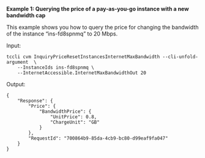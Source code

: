 **Example 1: Querying the price of a pay-as-you-go instance with a new bandwidth cap**

This example shows you how to query the price for changing the bandwidth of the instance “ins-fd8spnmq” to 20 Mbps.

Input: 

```
tccli cvm InquiryPriceResetInstancesInternetMaxBandwidth --cli-unfold-argument  \
    --InstanceIds ins-fd8spnmq \
    --InternetAccessible.InternetMaxBandwidthOut 20
```

Output: 
```
{
    "Response": {
        "Price": {
            "BandwidthPrice": {
                "UnitPrice": 0.8,
                "ChargeUnit": "GB"
            }
        },
        "RequestId": "700864b9-85da-4cb9-bc80-d99eaf9fa047"
    }
}
```

